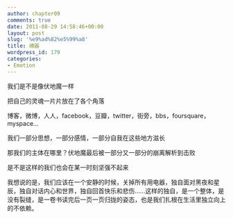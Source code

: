 ```yaml
---
author: chapter09
comments: true
date: 2011-08-29 14:58:46+00:00
layout: post
slug: '%e9%ad%82%e5%99%a8'
title: 魂器
wordpress_id: 179
categories:
- Emotion
---
```


我们是不是像伏地魔一样

把自己的灵魂一片片放在了各个角落

<!-- more -->

博客，微博，人人，facebook，豆瓣，twitter，街旁，bbs，foursquare，myspace...

我们一部分思想，一部分感情，一部分自我在这些地方滋长

那我们的主体在哪里？伏地魔最后被一部分又一部分的崩离解析到击败

是不是这样的我们也会在某一时刻坚强不起来

我想说的是，我们应该在一个安静的时候，关掉所有用电器，独自面对黑夜和星辰，独自对话内心和世界，独自回首快乐和悲伤……这样的独自，是一个整体，是没有裂缝，是一卷书读完后一页一页归拢的姿态，也是我们扎根在生活里独立向上的不依赖。
